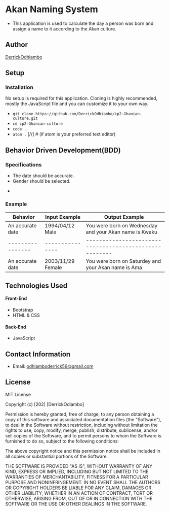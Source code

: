 # Akan Naming System
- This application is used to calculate the day a person was born and assign a name to it according to the Akan culture.

## Author
[DerrickOdhiambo](https://github.com/DerrickOdhiambo/ip2-Ghanian-culture)

## Setup
### Installation
No setup is required for this application. Cloning is highly recommended, mostly the JavaScript file and you can customize it to your own way.
- `git clone https://github.com/DerrickOdhiambo/ip2-Ghanian-culture.git`
- `cd ip2-Ghanian-culture`
- `code .`
- `atom .` [//] # (if atom is your preferred text editor)

## Behavior Driven Development(BDD)
### Specifications
- The date should be accurate.
- Gender should be selected.
- ``` JavaScript *** Day of the week (d) = ( ( (CC/4) -2*CC-1) + ((5*YY/4) ) + ((26*(MM+1)/10)) + DD ) % 7 should be used for the calculation.

### Example
|Behavior|Input Example|Output Example|
|--------|-------------|--------------|
|An accurate date|1994/04/12 Male|You were born on Wednesday and your Akan name is Kwaku|
|----------------|---------------|------------------------------------------------------|
|An accurate date|2003/11/29 Female|You were born on Saturdey and your Akan name is Ama|

## Technologies Used
#### Front-End
- Bootstrap
- HTML & CSS
#### Back-End
- JavaScript

## Contact Information
- Email: odhiamboderrick56@gmail.com

## License
MIT License

Copyright (c) [202] [DerrickOdiambo]

Permission is hereby granted, free of charge, to any person obtaining a copy
of this software and associated documentation files (the "Software"), to deal
in the Software without restriction, including without limitation the rights
to use, copy, modify, merge, publish, distribute, sublicense, and/or sell
copies of the Software, and to permit persons to whom the Software is
furnished to do so, subject to the following conditions:

The above copyright notice and this permission notice shall be included in all
copies or substantial portions of the Software.

THE SOFTWARE IS PROVIDED "AS IS", WITHOUT WARRANTY OF ANY KIND, EXPRESS OR
IMPLIED, INCLUDING BUT NOT LIMITED TO THE WARRANTIES OF MERCHANTABILITY,
FITNESS FOR A PARTICULAR PURPOSE AND NONINFRINGEMENT. IN NO EVENT SHALL THE
AUTHORS OR COPYRIGHT HOLDERS BE LIABLE FOR ANY CLAIM, DAMAGES OR OTHER
LIABILITY, WHETHER IN AN ACTION OF CONTRACT, TORT OR OTHERWISE, ARISING FROM,
OUT OF OR IN CONNECTION WITH THE SOFTWARE OR THE USE OR OTHER DEALINGS IN THE
SOFTWARE.
